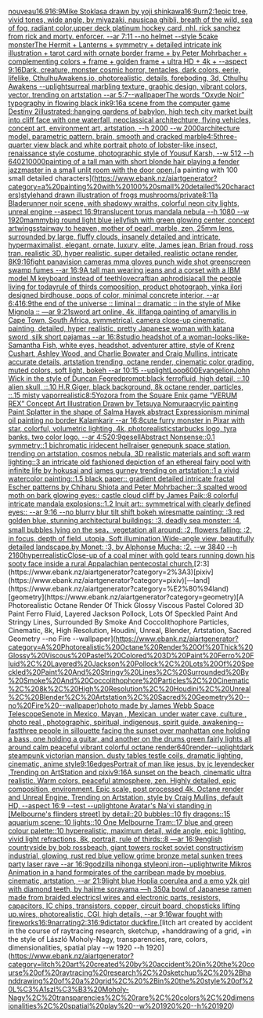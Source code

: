 [nouveau](https://www.ebank.nz/aiartgenerator?category=nouveau)[16.9](https://www.ebank.nz/aiartgenerator?category=16.9)[16:9](https://www.ebank.nz/aiartgenerator?category=16%3A9)[Mike Stoklasa drawn by yoji shinkawa](https://www.ebank.nz/aiartgenerator?category=Mike%20Stoklasa%20drawn%20by%20yoji%20shinkawa)[16:9](https://www.ebank.nz/aiartgenerator?category=16%3A9)[urn](https://www.ebank.nz/aiartgenerator?category=urn)[2:1](https://www.ebank.nz/aiartgenerator?category=2%3A1)[epic tree, vivid tones, wide angle, by miyazaki, nausicaa ghibli, breath of the wild, sea of fog, radiant color,](https://www.ebank.nz/aiartgenerator?category=epic%20tree%2C%20vivid%20tones%2C%20wide%20angle%2C%20by%20miyazaki%2C%20nausicaa%20ghibli%2C%20breath%20of%20the%20wild%2C%20sea%20of%20fog%2C%20radiant%20color%2C)[upper deck platinum hockey card, nhl. rick sanchez from rick and morty. enforcer. --ar 7:11 --no helmet --style 5](https://www.ebank.nz/aiartgenerator?category=upper%20deck%20platinum%20hockey%20card%2C%20nhl.%20rick%20sanchez%20from%20rick%20and%20morty.%20enforcer.%20--ar%207%3A11%20--no%20helmet%20--style%205)[cake monster](https://www.ebank.nz/aiartgenerator?category=cake%20monster)[The Hermit + Lanterns + symmetry + detailed intricate ink illustration + tarot card with ornate border frame + by Peter Mohrbacher + complementing colors + frame + golden frame + ultra HD + 4k + --aspect 9:16](https://www.ebank.nz/aiartgenerator?category=The%20Hermit%20%2B%20Lanterns%20%2B%20symmetry%20%2B%20detailed%20intricate%20ink%20illustration%20%2B%20tarot%20card%20with%20ornate%20border%20frame%20%2B%20by%20Peter%20Mohrbacher%20%2B%20complementing%20colors%20%2B%20frame%20%2B%20golden%20frame%20%2B%20ultra%20HD%20%2B%204k%20%2B%20--aspect%209%3A16)[Dark, creature, monster cosmic horror, tentacles, dark colors, eerie, lifelike, CthulhuAwakens.io, photorealistic, details, foreboding, 3d, Cthulhu Awakens --uplight](https://www.ebank.nz/aiartgenerator?category=Dark%2C%20creature%2C%20monster%20cosmic%20horror%2C%20tentacles%2C%20dark%20colors%2C%20eerie%2C%20lifelike%2C%20CthulhuAwakens.io%2C%20photorealistic%2C%20details%2C%20foreboding%2C%203d%2C%20Cthulhu%20Awakens%20--uplight)[surreal marbling texture, graphic design, vibrant colors, vector, trending on artstation --ar 5:7](https://www.ebank.nz/aiartgenerator?category=surreal%20marbling%20texture%2C%20graphic%20design%2C%20vibrant%20colors%2C%20vector%2C%20trending%20on%20artstation%20--ar%205%3A7)[--wallpaper](https://www.ebank.nz/aiartgenerator?category=--wallpaper)[The words “Oxyde Noir” typography in flowing black ink](https://www.ebank.nz/aiartgenerator?category=The%20words%20%E2%80%9COxyde%20Noir%E2%80%9D%20typography%20in%20flowing%20black%20ink)[9:16](https://www.ebank.nz/aiartgenerator?category=9%3A16)[a scene from the computer game Destiny 2](https://www.ebank.nz/aiartgenerator?category=a%20scene%20from%20the%20computer%20game%20Destiny%202)[illustrated::](https://www.ebank.nz/aiartgenerator?category=illustrated%3A%3A)[hanging gardens of babylon, high tech city market built into cliff face with  one waterfall, neoclassical architechture, flying vehicles, concept art, environment art, artstation, --h 2000 --w 2000](https://www.ebank.nz/aiartgenerator?category=hanging%20gardens%20of%20babylon%2C%20high%20tech%20city%20market%20built%20into%20cliff%20face%20with%20%20one%20waterfall%2C%20neoclassical%20architechture%2C%20flying%20vehicles%2C%20concept%20art%2C%20environment%20art%2C%20artstation%2C%20--h%202000%20--w%202000)[architecture model, parametric pattern, brain, smooth and cracked marble](https://www.ebank.nz/aiartgenerator?category=architecture%20model%2C%20parametric%20pattern%2C%20brain%2C%20smooth%20and%20cracked%20marble)[4:5](https://www.ebank.nz/aiartgenerator?category=4%3A5)[three-quarter view black and white portrait photo of lobster-like insect, renaissance style costume, photographic style of Yousuf Karsh, --w 512 --h 640](https://www.ebank.nz/aiartgenerator?category=three-quarter%20view%20black%20and%20white%20portrait%20photo%20of%20lobster-like%20insect%2C%20renaissance%20style%20costume%2C%20photographic%20style%20of%20Yousuf%20Karsh%2C%20--w%20512%20--h%20640)[2](https://www.ebank.nz/aiartgenerator?category=2)[10000](https://www.ebank.nz/aiartgenerator?category=10000)[painting of a tall man with short blonde hair playing a fender jazzmaster in a small unlit room with the door open.](https://www.ebank.nz/aiartgenerator?category=painting%20of%20a%20tall%20man%20with%20short%20blonde%20hair%20playing%20a%20fender%20jazzmaster%20in%20a%20small%20unlit%20room%20with%20the%20door%20open.)[a painting with 100 small detailed characters](https://www.ebank.nz/aiartgenerator?category=a%20painting%20with%20100%20small%20detailed%20characters)[style](https://www.ebank.nz/aiartgenerator?category=style)[hand drawn illustration of frogs mushrooms](https://www.ebank.nz/aiartgenerator?category=hand%20drawn%20illustration%20of%20frogs%20mushrooms)[/private](https://www.ebank.nz/aiartgenerator?category=/private)[8:11](https://www.ebank.nz/aiartgenerator?category=8%3A11)[a Bladerunner noir scene, with shadowy wraiths, colorful neon city lights, unreal engine --aspect 16:9](https://www.ebank.nz/aiartgenerator?category=a%20Bladerunner%20noir%20scene%2C%20with%20shadowy%20wraiths%2C%20colorful%20neon%20city%20lights%2C%20unreal%20engine%20--aspect%2016%3A9)[translucent torus mandala nebula --h 1080 --w 1920](https://www.ebank.nz/aiartgenerator?category=translucent%20torus%20mandala%20nebula%20--h%201080%20--w%201920)[mammy](https://www.ebank.nz/aiartgenerator?category=mammy)[big round light blue jellyfish with green glowing center, concept art](https://www.ebank.nz/aiartgenerator?category=big%20round%20light%20blue%20jellyfish%20with%20green%20glowing%20center%2C%20concept%20art)[wings](https://www.ebank.nz/aiartgenerator?category=wings)[stairway to heaven, mother of pearl, marble, zen, 25mm lens, surrounded by large, fluffy clouds, insanely detailed and intricate, hypermaximalist, elegant, ornate, luxury, elite, James jean, Brian froud, ross tran, realistic 3D, hyper realistic, super detailed, realistic octane render, 8K](https://www.ebank.nz/aiartgenerator?category=stairway%20to%20heaven%2C%20mother%20of%20pearl%2C%20marble%2C%20zen%2C%2025mm%20lens%2C%20surrounded%20by%20large%2C%20fluffy%20clouds%2C%20insanely%20detailed%20and%20intricate%2C%20hypermaximalist%2C%20elegant%2C%20ornate%2C%20luxury%2C%20elite%2C%20James%20jean%2C%20Brian%20froud%2C%20ross%20tran%2C%20realistic%203D%2C%20hyper%20realistic%2C%20super%20detailed%2C%20realistic%20octane%20render%2C%208K)[9:16](https://www.ebank.nz/aiartgenerator?category=9%3A16)[fight panavision cameras mma gloves punch wide shot greenscreen swamp fumes --ar 16:9](https://www.ebank.nz/aiartgenerator?category=fight%20panavision%20cameras%20mma%20gloves%20punch%20wide%20shot%20greenscreen%20swamp%20fumes%20--ar%2016%3A9)[A tall man wearing jeans and a corset with a IBM model M keyboard instead of teeth](https://www.ebank.nz/aiartgenerator?category=A%20tall%20man%20wearing%20jeans%20and%20a%20corset%20with%20a%20IBM%20model%20M%20keyboard%20instead%20of%20teeth)[lovecraftian aphrodisiac](https://www.ebank.nz/aiartgenerator?category=lovecraftian%20aphrodisiac)[all the people living for today](https://www.ebank.nz/aiartgenerator?category=all%20the%20people%20living%20for%20today)[rule of thirds composition, product photograph, yinka ilori designed birdhouse, pops of color, minimal concrete interior, --ar 6:4](https://www.ebank.nz/aiartgenerator?category=rule%20of%20thirds%20composition%2C%20product%20photograph%2C%20yinka%20ilori%20designed%20birdhouse%2C%20pops%20of%20color%2C%20minimal%20concrete%20interior%2C%20--ar%206%3A4)[16:9](https://www.ebank.nz/aiartgenerator?category=16%3A9)[the end of the universe :: liminal :: dramatic :: in the style of Mike Mignola :: —ar 9:21](https://www.ebank.nz/aiartgenerator?category=the%20end%20of%20the%20universe%20%3A%3A%20liminal%20%3A%3A%20dramatic%20%3A%3A%20in%20the%20style%20of%20Mike%20Mignola%20%3A%3A%20%E2%80%94ar%209%3A21)[sword art online, 4k, illfang](https://www.ebank.nz/aiartgenerator?category=sword%20art%20online%2C%204k%2C%20illfang)[a painting of amaryllis in Cape Town, South Africa, symmetrical, camera close-up cinematic, painting, detailed, hyper realistic, pretty Japanese woman with katana sword ,silk short pajamas --ar 16:8](https://www.ebank.nz/aiartgenerator?category=a%20painting%20of%20amaryllis%20in%20Cape%20Town%2C%20South%20Africa%2C%20symmetrical%2C%20camera%20close-up%20cinematic%2C%20painting%2C%20detailed%2C%20hyper%20realistic%2C%20pretty%20Japanese%20woman%20with%20katana%20sword%20%2Csilk%20short%20pajamas%20--ar%2016%3A8)[studio headshot of a woman-looks-like-Samantha Fish, white eyes, headshot, adventurer attire, style of Krenz Cushart, Ashley Wood, and Charlie Bowater and Craig Mullins, intricate accurate details, artstation trending, octane render, cinematic color grading, muted colors, soft light, bokeh --ar 10:15 --uplight](https://www.ebank.nz/aiartgenerator?category=studio%20headshot%20of%20a%20woman-looks-like-Samantha%20Fish%2C%20white%20eyes%2C%20headshot%2C%20adventurer%20attire%2C%20style%20of%20Krenz%20Cushart%2C%20Ashley%20Wood%2C%20and%20Charlie%20Bowater%20and%20Craig%20Mullins%2C%20intricate%20accurate%20details%2C%20artstation%20trending%2C%20octane%20render%2C%20cinematic%20color%20grading%2C%20muted%20colors%2C%20soft%20light%2C%20bokeh%20--ar%2010%3A15%20--uplight)[Loop](https://www.ebank.nz/aiartgenerator?category=Loop)[600](https://www.ebank.nz/aiartgenerator?category=600)[Evangelion](https://www.ebank.nz/aiartgenerator?category=Evangelion)[John Wick in the style of Duncan Fegred](https://www.ebank.nz/aiartgenerator?category=John%20Wick%20in%20the%20style%20of%20Duncan%20Fegred)[prompt:black ferrofluid, high detail, ::.10 alien skull, ::.10 H.R Giger, black background, 8k octane render, particles, ::.15 misty vapor](https://www.ebank.nz/aiartgenerator?category=prompt%3Ablack%20ferrofluid%2C%20high%20detail%2C%20%3A%3A.10%20alien%20skull%2C%20%3A%3A.10%20H.R%20Giger%2C%20black%20background%2C%208k%20octane%20render%2C%20particles%2C%20%3A%3A.15%20misty%20vapor)[realistic](https://www.ebank.nz/aiartgenerator?category=realistic)[8:5](https://www.ebank.nz/aiartgenerator?category=8%3A5)[Yozora from the Square Enix game “VERUM REX” Concept Art Illustration Drawn by Tetsuya Nomura](https://www.ebank.nz/aiartgenerator?category=Yozora%20from%20the%20Square%20Enix%20game%20%E2%80%9CVERUM%20REX%E2%80%9D%20Concept%20Art%20Illustration%20Drawn%20by%20Tetsuya%20Nomura)[acrylic painting Paint Splatter in the shape of Salma Hayek abstract Expressionism minimal oil painting no border Kalamkarir --ar 16:8](https://www.ebank.nz/aiartgenerator?category=acrylic%20painting%20Paint%20Splatter%20in%20the%20shape%20of%20Salma%20Hayek%20abstract%20Expressionism%20minimal%20oil%20painting%20no%20border%20Kalamkarir%20--ar%2016%3A8)[cute furry monster in Pixar with star, colorful, volumetric lighting, 4k, photorealistic](https://www.ebank.nz/aiartgenerator?category=cute%20furry%20monster%20in%20Pixar%20with%20star%2C%20colorful%2C%20volumetric%20lighting%2C%204k%2C%20photorealistic)[starbucks logo, tyra banks. two color logo. --ar 4:5](https://www.ebank.nz/aiartgenerator?category=starbucks%20logo%2C%20tyra%20banks.%20two%20color%20logo.%20--ar%204%3A5)[20:9](https://www.ebank.nz/aiartgenerator?category=20%3A9)[gesell](https://www.ebank.nz/aiartgenerator?category=gesell)[Abstract Nonsense::0.1 symmetry::1 bichromatic iridecent hellraiser genepunk space station, trending on artstation, cosmos nebula, 3D realistic materials and soft warm lighting::3 an intricate old fashioned depiction of an ethereal fairy pool with infinite life by hokusai and james gurney trending on artstation::1 a vivid watercolor painting::1.5 black paper:: gradient detailed intricate fractal Escher patterns by Chiharu Shiota and Peter Mohrbacher::3 spalted wood moth on bark glowing eyes:: castle cloud cliff by James Paik::8 colorful intricate mandala explosions::1.2 Inuit art:: symmetrical with clearly defined eyes:: --ar 9:16 --no blurry blur tilt shift bokeh wires](https://www.ebank.nz/aiartgenerator?category=Abstract%20Nonsense%3A%3A0.1%20symmetry%3A%3A1%20bichromatic%20iridecent%20hellraiser%20genepunk%20space%20station%2C%20trending%20on%20artstation%2C%20cosmos%20nebula%2C%203D%20realistic%20materials%20and%20soft%20warm%20lighting%3A%3A3%20an%20intricate%20old%20fashioned%20depiction%20of%20an%20ethereal%20fairy%20pool%20with%20infinite%20life%20by%20hokusai%20and%20james%20gurney%20trending%20on%20artstation%3A%3A1%20a%20vivid%20watercolor%20painting%3A%3A1.5%20black%20paper%3A%3A%20gradient%20detailed%20intricate%20fractal%20Escher%20patterns%20by%20Chiharu%20Shiota%20and%20Peter%20Mohrbacher%3A%3A3%20spalted%20wood%20moth%20on%20bark%20glowing%20eyes%3A%3A%20castle%20cloud%20cliff%20by%20James%20Paik%3A%3A8%20colorful%20intricate%20mandala%20explosions%3A%3A1.2%20Inuit%20art%3A%3A%20symmetrical%20with%20clearly%20defined%20eyes%3A%3A%20--ar%209%3A16%20--no%20blurry%20blur%20tilt%20shift%20bokeh%20wires)[matte painting: :3 red golden blue, stunning architectural buildings: :3, deadly sea monster: :4, small bubbles lying on the sea，vegetation all around: :2, flowers falling: :2, in focus, depth of field, utopia, Soft illumination,Wide-angle view, beautifully detailed landscape.by Monet: :3, by Alphonse Mucha: :2. --w 3840 --h 2160](https://www.ebank.nz/aiartgenerator?category=matte%20painting%3A%20%3A3%20red%20golden%20blue%2C%20stunning%20architectural%20buildings%3A%20%3A3%2C%20deadly%20sea%20monster%3A%20%3A4%2C%20small%20bubbles%20lying%20on%20the%20sea%EF%BC%8Cvegetation%20all%20around%3A%20%3A2%2C%20flowers%20falling%3A%20%3A2%2C%20in%20focus%2C%20depth%20of%20field%2C%20utopia%2C%20Soft%20illumination%2CWide-angle%20view%2C%20beautifully%20detailed%20landscape.by%20Monet%3A%20%3A3%2C%20by%20Alphonse%20Mucha%3A%20%3A2.%20--w%203840%20--h%202160)[hyperrealistic](https://www.ebank.nz/aiartgenerator?category=hyperrealistic)[Close-up of a coal miner with gold tears running down his sooty face inside a rural Appalachian pentecostal church.](https://www.ebank.nz/aiartgenerator?category=Close-up%20of%20a%20coal%20miner%20with%20gold%20tears%20running%20down%20his%20sooty%20face%20inside%20a%20rural%20Appalachian%20pentecostal%20church.)[2:3](https://www.ebank.nz/aiartgenerator?category=2%3A3)[pixiv](https://www.ebank.nz/aiartgenerator?category=pixiv)[—land](https://www.ebank.nz/aiartgenerator?category=%E2%80%94land)[geometry](https://www.ebank.nz/aiartgenerator?category=geometry)[A Photorealistic Octane Render Of Thick Glossy Viscous Pastel Colored 3D Paint Ferro Fluid, Layered Jackson Pollock, Lots Of Speckled Paint And Stringy Lines, Surrounded By Smoke And Coccolithophore Particles, Cinematic, 8k, High Resolution, Houdini, Unreal, Blender, Artstation, Sacred Geometry --no Fire --wallpaper](https://www.ebank.nz/aiartgenerator?category=A%20Photorealistic%20Octane%20Render%20Of%20Thick%20Glossy%20Viscous%20Pastel%20Colored%203D%20Paint%20Ferro%20Fluid%2C%20Layered%20Jackson%20Pollock%2C%20Lots%20Of%20Speckled%20Paint%20And%20Stringy%20Lines%2C%20Surrounded%20By%20Smoke%20And%20Coccolithophore%20Particles%2C%20Cinematic%2C%208k%2C%20High%20Resolution%2C%20Houdini%2C%20Unreal%2C%20Blender%2C%20Artstation%2C%20Sacred%20Geometry%20--no%20Fire%20--wallpaper)[photo made by James Webb Space Telescope](https://www.ebank.nz/aiartgenerator?category=photo%20made%20by%20James%20Webb%20Space%20Telescope)[Senote in Mexico, Mayan , Mexican, under water cave, culture , photo real , photographic, spiritual, indigenous, spirit guide, awakening](https://www.ebank.nz/aiartgenerator?category=Senote%20in%20Mexico%2C%20Mayan%20%2C%20Mexican%2C%20under%20water%20cave%2C%20culture%20%2C%20photo%20real%20%2C%20photographic%2C%20spiritual%2C%20indigenous%2C%20spirit%20guide%2C%20awakening)[--fast](https://www.ebank.nz/aiartgenerator?category=--fast)[three people in sillouette facing the sunset over manhattan one holding a bass, one holding a guitar, and another on the drums green fairly lights all around calm peaceful vibrant colorful octane render](https://www.ebank.nz/aiartgenerator?category=three%20people%20in%20sillouette%20facing%20the%20sunset%20over%20manhattan%20one%20holding%20a%20bass%2C%20one%20holding%20a%20guitar%2C%20and%20another%20on%20the%20drums%20green%20fairly%20lights%20all%20around%20calm%20peaceful%20vibrant%20colorful%20octane%20render)[640](https://www.ebank.nz/aiartgenerator?category=640)[render](https://www.ebank.nz/aiartgenerator?category=render)[--uplight](https://www.ebank.nz/aiartgenerator?category=--uplight)[dark steampunk victorian mansion. dusty tables testle coils, dramatic lighting, cinematic, anime style](https://www.ebank.nz/aiartgenerator?category=dark%20steampunk%20victorian%20mansion.%20dusty%20tables%20testle%20coils%2C%20dramatic%20lighting%2C%20cinematic%2C%20anime%20style)[9:16](https://www.ebank.nz/aiartgenerator?category=9%3A16)[edges](https://www.ebank.nz/aiartgenerator?category=edges)[Portrait of man like jesus, by jc leyendecker ,Trending on ArtStation and pixiv](https://www.ebank.nz/aiartgenerator?category=Portrait%20of%20man%20like%20jesus%2C%20by%20jc%20leyendecker%20%2CTrending%20on%20ArtStation%20and%20pixiv)[9:16](https://www.ebank.nz/aiartgenerator?category=9%3A16)[A sunset on the beach, cinematic ultra realistic. Warm colors, peaceful atmosphere, zen. Highly detailed, epic composition, environment. Epic scale, post processed 4k, Octane render and Unreal Engine. Trending on Artstation, style by Craig Mullins, default HD, --aspect 16:9 --test --uplight](https://www.ebank.nz/aiartgenerator?category=A%20sunset%20on%20the%20beach%2C%20cinematic%20ultra%20realistic.%20Warm%20colors%2C%20peaceful%20atmosphere%2C%20zen.%20Highly%20detailed%2C%20epic%20composition%2C%20environment.%20Epic%20scale%2C%20post%20processed%204k%2C%20Octane%20render%20and%20Unreal%20Engine.%20Trending%20on%20Artstation%2C%20style%20by%20Craig%20Mullins%2C%20default%20HD%2C%20--aspect%2016%3A9%20--test%20--uplight)[one Avatar's Na'vi standing in [Melbourne's flinders street] by detail::20 bubbles::10 fly dragons::15 aquarium scene::10 lights::10 One Melbourne Tram::17 blue and green colour palette::10 hyperealistic, maximum detail, wide angle, epic lighting, vivid light refractions, 8k, portrait, rule of thirds::8 —ar 16:9](https://www.ebank.nz/aiartgenerator?category=one%20Avatar%27s%20Na%27vi%20standing%20in%20%5BMelbourne%27s%20flinders%20street%5D%20by%20detail%3A%3A20%20bubbles%3A%3A10%20fly%20dragons%3A%3A15%20aquarium%20scene%3A%3A10%20lights%3A%3A10%20One%20Melbourne%20Tram%3A%3A17%20blue%20and%20green%20colour%20palette%3A%3A10%20hyperealistic%2C%20maximum%20detail%2C%20wide%20angle%2C%20epic%20lighting%2C%20vivid%20light%20refractions%2C%208k%2C%20portrait%2C%20rule%20of%20thirds%3A%3A8%20%E2%80%94ar%2016%3A9)[english countryside by bob ross](https://www.ebank.nz/aiartgenerator?category=english%20countryside%20by%20bob%20ross)[beach, giant towers rocket soviet constructivism industrial, glowing, rust red blue yellow grime bronze metal sunken trees party laser rave --ar 16:9](https://www.ebank.nz/aiartgenerator?category=beach%2C%20giant%20towers%20rocket%20soviet%20constructivism%20industrial%2C%20glowing%2C%20rust%20red%20blue%20yellow%20grime%20bronze%20metal%20sunken%20trees%20party%20laser%20rave%20--ar%2016%3A9)[godzilla nihonga style](https://www.ebank.nz/aiartgenerator?category=godzilla%20nihonga%20style)[oni,iron](https://www.ebank.nz/aiartgenerator?category=oni%2Ciron)[--uplight](https://www.ebank.nz/aiartgenerator?category=--uplight)[write Mikros Animation  in a hand form](https://www.ebank.nz/aiartgenerator?category=write%20Mikros%20Animation%20%20in%20a%20hand%20form)[pirates of the carribean made by moebius, cinematic, artstation, --ar 21:9](https://www.ebank.nz/aiartgenerator?category=pirates%20of%20the%20carribean%20made%20by%20moebius%2C%20cinematic%2C%20artstation%2C%20--ar%2021%3A9)[light blue Hoplia coerulea and a emo y2k girl with diamond teeth,  by hajime sorayama —h 350](https://www.ebank.nz/aiartgenerator?category=light%20blue%20Hoplia%20coerulea%20and%20a%20emo%20y2k%20girl%20with%20diamond%20teeth%2C%20%20by%20hajime%20sorayama%20%E2%80%94h%20350)[a bowl of Japanese ramen made from braided electricsl wires and electronic parts, resistors, capacitors, IC chips, transistors, copper, circuit board, chopsticks lifting up.wires,  photorealistic, CGI, high details, --ar 9:16](https://www.ebank.nz/aiartgenerator?category=a%20bowl%20of%20Japanese%20ramen%20made%20from%20braided%20electricsl%20wires%20and%20electronic%20parts%2C%20resistors%2C%20capacitors%2C%20IC%20chips%2C%20transistors%2C%20copper%2C%20circuit%20board%2C%20chopsticks%20lifting%20up.wires%2C%20%20photorealistic%2C%20CGI%2C%20high%20details%2C%20--ar%209%3A16)[war fought with fireworks](https://www.ebank.nz/aiartgenerator?category=war%20fought%20with%20fireworks)[16:9](https://www.ebank.nz/aiartgenerator?category=16%3A9)[narrating](https://www.ebank.nz/aiartgenerator?category=narrating)[2:3](https://www.ebank.nz/aiartgenerator?category=2%3A3)[16:9](https://www.ebank.nz/aiartgenerator?category=16%3A9)[dictator duck](https://www.ebank.nz/aiartgenerator?category=dictator%20duck)[fire.](https://www.ebank.nz/aiartgenerator?category=fire.)[litch art created by accident in the course of raytracing research, sketchup, +handdrawing of a grid, +in the style of László Moholy-Nagy, transparencies, rare, colors, dimensionalities, spatial play --w 1920 --h 1920](https://www.ebank.nz/aiartgenerator?category=litch%20art%20created%20by%20accident%20in%20the%20course%20of%20raytracing%20research%2C%20sketchup%2C%20%2Bhanddrawing%20of%20a%20grid%2C%20%2Bin%20the%20style%20of%20L%C3%A1szl%C3%B3%20Moholy-Nagy%2C%20transparencies%2C%20rare%2C%20colors%2C%20dimensionalities%2C%20spatial%20play%20--w%201920%20--h%201920)